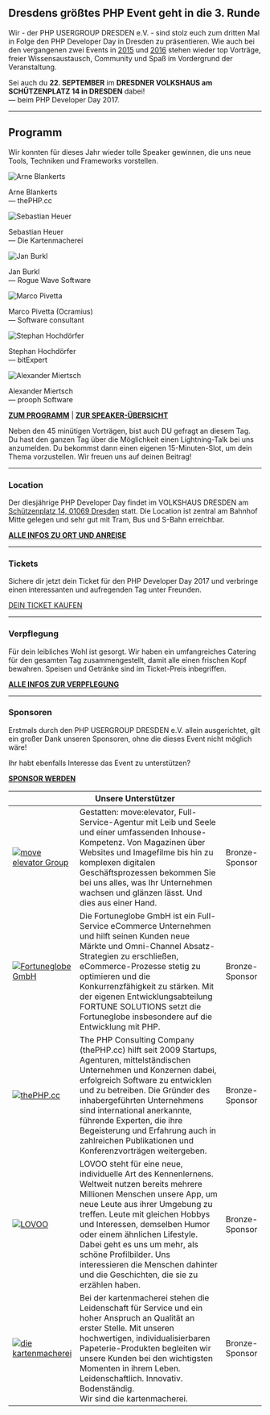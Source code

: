 ## Dresdens größtes PHP Event geht in die 3. Runde

Wir - der PHP USERGROUP DRESDEN e.V. - sind stolz euch zum dritten Mal in Folge den PHP Developer Day in Dresden zu präsentieren. 
Wie auch bei den vergangenen zwei Events in [2015](@baseUrl@/events/2015/php-developer-day.html) und [2016](@baseUrl@/events/2016/php-developer-day.html) 
stehen wieder top Vorträge, freier Wissensaustausch, Community und Spaß im Vordergrund der Veranstaltung.

Sei auch du **22. SEPTEMBER** im **DRESDNER VOLKSHAUS am SCHÜTZENPLATZ 14 in DRESDEN** dabei!<br>
&mdash; beim PHP Developer Day 2017.

<hr class="blockspace">

## Programm

Wir konnten für dieses Jahr wieder tolle Speaker gewinnen, die uns neue Tools, Techniken und Frameworks vorstellen.

<div class="row">
	<div class="col-xs-12 col-sm-6 col-md-4">
		<div class="intro-speaker">
			<img src="@baseUrl@/images/speakers/Arne_Blankerts.jpg" class="img-rounded img-responsive" alt="Arne Blankerts">
			<p class="text-center">
				Arne Blankerts<br>
				&mdash; thePHP.cc
			</p>
		</div>
	</div>
	<div class="col-xs-12 col-sm-6 col-md-4">
		<div class="intro-speaker">
			<img src="@baseUrl@/images/speakers/Sebastian_Heuer.jpg" class="img-rounded img-responsive" alt="Sebastian Heuer">
			<p class="text-center">
				Sebastian Heuer<br>
				&mdash; Die Kartenmacherei
			</p>
		</div>
	</div>
	<div class="col-xs-12 col-sm-6 col-md-4">
		<div class="intro-speaker">
			<img src="@baseUrl@/images/speakers/Jan_Burkl.jpg" class="img-rounded img-responsive" alt="Jan Burkl">
			<p class="text-center">
				Jan Burkl<br>
				&mdash; Rogue Wave Software
			</p>
		</div>
	</div>
	<div class="col-xs-12 col-sm-6 col-md-4">
		<div class="intro-speaker">
			<img src="@baseUrl@/images/speakers/Marco_Pivetta.jpg" class="img-rounded img-responsive" alt="Marco Pivetta">
			<p class="text-center">
				Marco Pivetta (Ocramius)<br>
				&mdash; Software consultant
			</p>
		</div>
	</div>
	<div class="col-xs-12 col-sm-6 col-md-4">
		<div class="intro-speaker">
			<img src="@baseUrl@/images/speakers/Stephan_Hochdoerfer.jpg" class="img-rounded img-responsive" alt="Stephan Hochdörfer">
			<p class="text-center">
				Stephan Hochdörfer<br>
				&mdash; bitExpert
			</p>
		</div>
	</div>
	<div class="col-xs-12 col-sm-6 col-md-4">
		<div class="intro-speaker">
			<img src="@baseUrl@/images/speakers/Alexander_Miertsch.jpg" class="img-rounded img-responsive" alt="Alexander Miertsch">
			<p class="text-center">
				Alexander Miertsch<br>
				&mdash; prooph Software
			</p>
		</div>
	</div>
</div>

**<i class="fa fa-arrow-right"></i> [ZUM PROGRAMM](@baseUrl@/phpdd17/programm.html)**
| **<i class="fa fa-arrow-right"></i> [ZUR SPEAKER-ÜBERSICHT](@baseUrl@/phpdd17/speaker.html)**

Neben den 45 minütigen Vorträgen, bist auch DU gefragt an diesem Tag. 
Du hast den ganzen Tag über die Möglichkeit einen Lightning-Talk bei uns anzumelden. 
Du bekommst dann einen eigenen 15-Minuten-Slot, um dein Thema vorzustellen.
Wir freuen uns auf deinen Beitrag!

<hr class="blockspace">

### Location

Der diesjährige PHP Developer Day findet im VOLKSHAUS DRESDEN am [Schützenplatz 14, 01069 Dresden](https://goo.gl/maps/sCmuZ2BMmNK2) statt. 
Die Location ist zentral am Bahnhof Mitte gelegen und sehr gut mit Tram, Bus und S-Bahn erreichbar. 

**<i class="fa fa-arrow-right"></i> [ALLE INFOS ZU ORT UND ANREISE](@baseUrl@/phpdd17/ort-und-anreise.html)**

<hr class="blockspace">
 
### Tickets

Sichere dir jetzt dein Ticket für den PHP Developer Day 2017 und verbringe einen interessanten und aufregenden Tag unter Freunden.

<div class="text-center">
	<a href="@baseUrl@/phpdd17/tickets.html" title="ZU DEN TICKETS" class="blockspace btn btn-block btn-success btn-lg text-uppercase">
		<i class="fa fa-ticket"></i> DEIN TICKET KAUFEN <i class="fa fa-ticket"></i>
	</a>
</div>

<hr class="blockspace">

### Verpflegung

Für dein leibliches Wohl ist gesorgt. Wir haben ein umfangreiches Catering für den gesamten Tag zusammengestellt, damit alle einen frischen Kopf bewahren. 
Speisen und Getränke sind im Ticket-Preis inbegriffen.

**<i class="fa fa-arrow-right"></i> [ALLE INFOS ZUR VERPFLEGUNG](@baseUrl@/phpdd17/verpflegung.html)**

<hr class="blockspace">

### Sponsoren

Erstmals durch den PHP USERGROUP DRESDEN e.V. allein ausgerichtet, gilt ein großer Dank unseren Sponsoren, ohne die dieses Event nicht möglich wäre!

Ihr habt ebenfalls Interesse das Event zu unterstützen?

**<i class="fa fa-arrow-right"></i> [SPONSOR WERDEN](@baseUrl@/phpdd17/sponsor-werden.html)**


<table class="table blockspace">
	<colgroup>
		<col width="25%"/>
		<col width="60%"/>
		<col width="15%"/>
	</colgroup>
	<thead>
		<tr><th colspan="3">Unsere Unterstützer</th></tr>
	</thead>
	<tbody>
		<tr>
			<td>
				<a href="https://www.move-elevator.de" target="_blank" title="move:elevator">
					<img src="@baseUrl@/images/sponsors/moveelevator.jpg" alt="move elevator Group" class="img-responsive">
				</a>
			</td>
			<td class="text-muted">
				Gestatten: move:elevator, Full-Service-Agentur mit Leib und Seele und einer umfassenden Inhouse-Kompetenz. 
				Von Magazinen über Websites und Imagefilme bis hin zu komplexen digitalen Geschäftsprozessen bekommen Sie bei uns alles, 
				was Ihr Unternehmen wachsen und glänzen lässt. Und dies aus einer Hand.
			</td>
			<td>
				Bronze-Sponsor
			</td>
		</tr>
		<tr>
			<td>
				<a href="http://www.fortuneglobe.com" target="_blank" title="Fortuneglobe GmbH">
					<img src="@baseUrl@/images/sponsors/fortuneglobe.jpg" alt="Fortuneglobe GmbH" class="img-responsive">
				</a>
			</td>
			<td class="text-muted">
				Die Fortuneglobe GmbH ist ein Full-Service eCommerce Unternehmen und hilft seinen Kunden neue Märkte
				und Omni-Channel Absatz-Strategien zu erschließen, eCommerce-Prozesse stetig zu optimieren und die Konkurrenzfähigkeit zu stärken.
				Mit der eigenen Entwicklungsabteilung FORTUNE SOLUTIONS setzt die Fortuneglobe insbesondere auf die Entwicklung mit PHP.
			</td>
			<td>
				Bronze-Sponsor
			</td>
		</tr>
		<tr>
			<td>
				<a href="https://thephp.cc" target="_blank" title="thePHP.cc">
					<img src="@baseUrl@/images/sponsors/the-php-cc.png" alt="thePHP.cc" class="img-responsive">
				</a>
			</td>
			<td class="text-muted">
				The PHP Consulting Company (thePHP.cc) hilft seit 2009 Startups,
				Agenturen, mittelständischen Unternehmen und Konzernen dabei,
				erfolgreich Software zu entwicklen und zu betreiben. Die Gründer des
				inhabergeführten Unternehmens sind international anerkannte, führende
				Experten, die ihre Begeisterung und Erfahrung auch in zahlreichen
				Publikationen und Konferenzvorträgen weitergeben.
			</td>
			<td>
				Bronze-Sponsor
			</td>
		</tr>
		<tr>
			<td>
				<a href="https://www.lovoo.com" target="_blank" title="LOVOO">
					<img src="@baseUrl@/images/sponsors/lovoo.jpg" alt="LOVOO" class="img-responsive">
				</a>
			</td>
			<td class="text-muted">
				LOVOO steht für eine neue, individuelle Art des Kennenlernens. Weltweit nutzen bereits mehrere Millionen Menschen unsere App, 
				um neue Leute aus ihrer Umgebung zu treffen. Leute mit gleichen Hobbys und Interessen, demselben Humor oder einem ähnlichen Lifestyle. 
				Dabei geht es uns um mehr, als schöne Profilbilder. Uns interessieren die Menschen dahinter und die Geschichten, die sie zu erzählen haben.
			</td>
			<td>
				Bronze-Sponsor
			</td>
		</tr>
		<tr>
			<td>
				<a href="https://www.kartenmacherei.de" target="_blank" title="die kartenmacherei">
					<img src="@baseUrl@/images/sponsors/kartenmacherei.jpg" alt="die kartenmacherei" class="img-responsive">
				</a>
			</td>
			<td class="text-muted">
				Bei der kartenmacherei stehen die Leidenschaft für Service und ein hoher Anspruch an Qualität an erster Stelle. 
				Mit unseren hochwertigen, individualisierbaren Papeterie-Produkten begleiten wir unsere Kunden bei den wichtigsten Momenten in ihrem Leben.<br>
				Leidenschaftlich. Innovativ. Bodenständig.<br>
				Wir sind die kartenmacherei.
			</td>
			<td>
				Bronze-Sponsor
			</td>
		</tr>
	</tbody>
</table>

